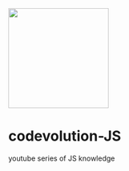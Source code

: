 
<img height='200' src='https://upload.wikimedia.org/wikipedia/commons/thumb/9/99/Unofficial_JavaScript_logo_2.svg/480px-Unofficial_JavaScript_logo_2.svg.png'>

# codevolution-JS

youtube series of JS knowledge
